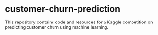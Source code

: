 # customer-churn-prediction
This repository contains code and resources for a Kaggle competition on predicting customer churn using machine learning.
